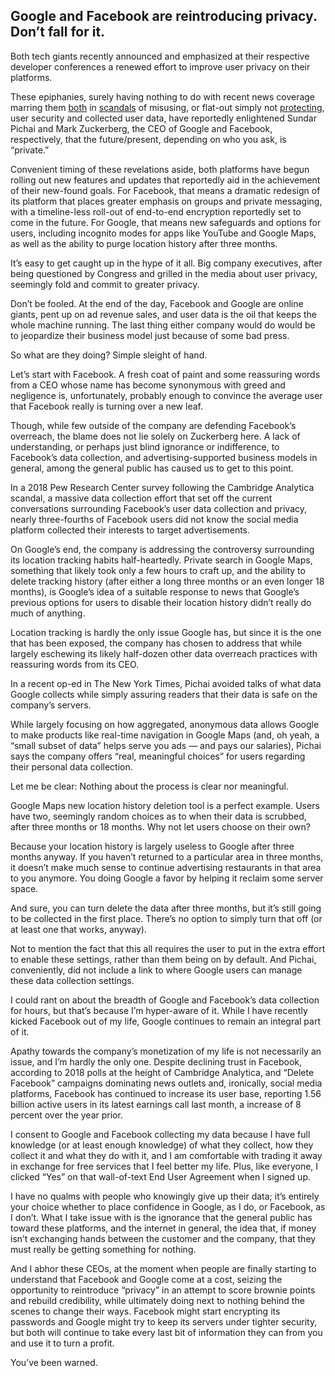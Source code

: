 ## Google and Facebook are reintroducing privacy. Don’t fall for it.

Both tech giants recently announced and emphasized at their respective developer conferences a renewed effort to improve user privacy on their platforms.

These epiphanies, surely having nothing to do with recent news coverage marring them [both](https://web.archive.org/web/20200804085401/https://apnews.com/828aefab64d4411bac257a07c1af0ecb) in [scandals](https://web.archive.org/web/20200812032113/https://www.nbcnews.com/tech/tech-news/facebook-s-2018-timeline-scandals-hearings-security-bugs-n952796) of misusing, or flat-out simply not [protecting](https://web.archive.org/web/20200813153814/https://krebsonsecurity.com/2019/03/facebook-stored-hundreds-of-millions-of-user-passwords-in-plain-text-for-years/), user security and collected user data, have reportedly enlightened Sundar Pichai and Mark Zuckerberg, the CEO of Google and Facebook, respectively, that the future/present, depending on who you ask, is “private.”

Convenient timing of these revelations aside, both platforms have begun rolling out new features and updates that reportedly aid in the achievement of their new-found goals. For Facebook, that means a dramatic redesign of its platform that places greater emphasis on groups and private messaging, with a timeline-less roll-out of end-to-end encryption reportedly set to come in the future. For Google, that means new safeguards and options for users, including incognito modes for apps like YouTube and Google Maps, as well as the ability to purge location history after three months.

It’s easy to get caught up in the hype of it all. Big company executives, after being questioned by Congress and grilled in the media about user privacy, seemingly fold and commit to greater privacy.

Don’t be fooled. At the end of the day, Facebook and Google are online giants, pent up on ad revenue sales, and user data is the oil that keeps the whole machine running. The last thing either company would do would be to jeopardize their business model just because of some bad press.

So what are they doing? Simple sleight of hand.

Let’s start with Facebook. A fresh coat of paint and some reassuring words from a CEO whose name has become synonymous with greed and negligence is, unfortunately, probably enough to convince the average user that Facebook really is turning over a new leaf.

Though, while few outside of the company are defending Facebook’s overreach, the blame does not lie solely on Zuckerberg here. A lack of understanding, or perhaps just blind ignorance or indifference, to Facebook’s data collection, and advertising-supported business models in general, among the general public has caused us to get to this point.

In a 2018 Pew Research Center survey following the Cambridge Analytica scandal, a massive data collection effort that set off the current conversations surrounding Facebook’s user data collection and privacy, nearly three-fourths of Facebook users did not know the social media platform collected their interests to target advertisements.

On Google’s end, the company is addressing the controversy surrounding its location tracking habits half-heartedly. Private search in Google Maps, something that likely took only a few hours to craft up, and the ability to delete tracking history (after either a long three months or an even longer 18 months), is Google’s idea of a suitable response to news that Google’s previous options for users to disable their location history didn’t really do much of anything.

Location tracking is hardly the only issue Google has, but since it is the one that has been exposed, the company has chosen to address that while largely eschewing its likely half-dozen other data overreach practices with reassuring words from its CEO.

In a recent op-ed in The New York Times, Pichai avoided talks of what data Google collects while simply assuring readers that their data is safe on the company’s servers.

While largely focusing on how aggregated, anonymous data allows Google to make products like real-time navigation in Google Maps (and, oh yeah, a “small subset of data” helps serve you ads — and pays our salaries), Pichai says the company offers “real, meaningful choices” for users regarding their personal data collection.

Let me be clear: Nothing about the process is clear nor meaningful.

Google Maps new location history deletion tool is a perfect example. Users have two, seemingly random choices as to when their data is scrubbed, after three months or 18 months. Why not let users choose on their own?

Because your location history is largely useless to Google after three months anyway. If you haven’t returned to a particular area in three months, it doesn’t make much sense to continue advertising restaurants in that area to you anymore. You doing Google a favor by helping it reclaim some server space.

And sure, you can turn delete the data after three months, but it’s still going to be collected in the first place. There’s no option to simply turn that off (or at least one that works, anyway).

Not to mention the fact that this all requires the user to put in the extra effort to enable these settings, rather than them being on by default. And Pichai, conveniently, did not include a link to where Google users can manage these data collection settings.

I could rant on about the breadth of Google and Facebook’s data collection for hours, but that’s because I’m hyper-aware of it. While I have recently kicked Facebook out of my life, Google continues to remain an integral part of it.

Apathy towards the company’s monetization of my life is not necessarily an issue, and I’m hardly the only one. Despite declining trust in Facebook, according to 2018 polls at the height of Cambridge Analytica, and “Delete Facebook” campaigns dominating news outlets and, ironically, social media platforms, Facebook has continued to increase its user base, reporting 1.56 billion active users in its latest earnings call last month, a increase of 8 percent over the year prior.

I consent to Google and Facebook collecting my data because I have full knowledge (or at least enough knowledge) of what they collect, how they collect it and what they do with it, and I am comfortable with trading it away in exchange for free services that I feel better my life. Plus, like everyone, I clicked “Yes” on that wall-of-text End User Agreement when I signed up.

I have no qualms with people who knowingly give up their data; it’s entirely your choice whether to place confidence in Google, as I do, or Facebook, as I don’t. What I take issue with is the ignorance that the general public has toward these platforms, and the internet in general, the idea that, if money isn’t exchanging hands between the customer and the company, that they must really be getting something for nothing.

And I abhor these CEOs, at the moment when people are finally starting to understand that Facebook and Google come at a cost, seizing the opportunity to reintroduce “privacy” in an attempt to score brownie points and rebuild credibility, while ultimately doing next to nothing behind the scenes to change their ways. Facebook might start encrypting its passwords and Google might try to keep its servers under tighter security, but both will continue to take every last bit of information they can from you and use it to turn a profit.

You’ve been warned.
